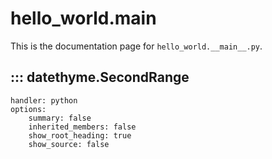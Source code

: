 # hello_world.__main__

This is the documentation page for `hello_world.__main__.py`.

## ::: datethyme.SecondRange
    handler: python
    options:
        summary: false
        inherited_members: false
        show_root_heading: true
        show_source: false
